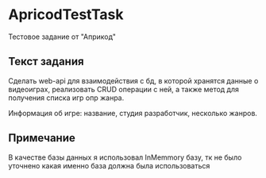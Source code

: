 # ApricodTestTask
Тестовое задание от "Априкод"
## Текст задания
Сделать web-api для взаимодействия с бд,
в которой хранятся данные о видеоиграх,
реализовать CRUD операции с ней, а также 
метод для получения списка игр опр жанра.

Информация об игре: название, студия разработчик, несколько жанров.

## Примечание
В качестве базы данных я использовал InMemmory базу, тк не было уточнено какая именно база должна была использоваться
